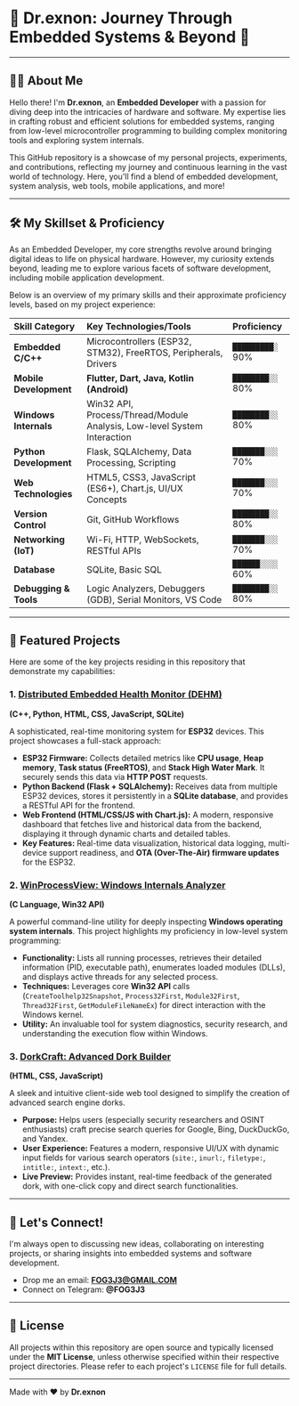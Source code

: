 # 🚀 Dr.exnon: Journey Through Embedded Systems & Beyond 🚀

---

## 👨‍💻 About Me

Hello there! I'm **Dr.exnon**, an **Embedded Developer** with a passion for diving deep into the intricacies of hardware and software. My expertise lies in crafting robust and efficient solutions for embedded systems, ranging from low-level microcontroller programming to building complex monitoring tools and exploring system internals.

This GitHub repository is a showcase of my personal projects, experiments, and contributions, reflecting my journey and continuous learning in the vast world of technology. Here, you'll find a blend of embedded development, system analysis, web tools, mobile applications, and more!

---

## 🛠️ My Skillset & Proficiency

As an Embedded Developer, my core strengths revolve around bringing digital ideas to life on physical hardware. However, my curiosity extends beyond, leading me to explore various facets of software development, including mobile application development.

Below is an overview of my primary skills and their approximate proficiency levels, based on my project experience:

| Skill Category        | Key Technologies/Tools                                | Proficiency |
| :-------------------- | :---------------------------------------------------- | :---------- |
| **Embedded C/C++** | Microcontrollers (ESP32, STM32), FreeRTOS, Peripherals, Drivers | `█████████░` 90% |
| **Mobile Development** | **Flutter, Dart, Java, Kotlin (Android)** | `████████░░` 80% |
| **Windows Internals** | Win32 API, Process/Thread/Module Analysis, Low-level System Interaction | `████████░░` 80% |
| **Python Development**| Flask, SQLAlchemy, Data Processing, Scripting         | `███████░░░` 70% |
| **Web Technologies** | HTML5, CSS3, JavaScript (ES6+), Chart.js, UI/UX Concepts | `███████░░░` 70% |
| **Version Control** | Git, GitHub Workflows                                   | `████████░░` 80% |
| **Networking (IoT)** | Wi-Fi, HTTP, WebSockets, RESTful APIs                 | `███████░░░` 70% |
| **Database** | SQLite, Basic SQL                                     | `██████░░░░` 60% |
| **Debugging & Tools** | Logic Analyzers, Debuggers (GDB), Serial Monitors, VS Code | `████████░░` 80% |

---

## 📂 Featured Projects

Here are some of the key projects residing in this repository that demonstrate my capabilities:

### 1. **[Distributed Embedded Health Monitor (DEHM)](https://github.com/DrF0G3J3/Distributed-Embedded-Health-Monitor)**
**(C++, Python, HTML, CSS, JavaScript, SQLite)**

A sophisticated, real-time monitoring system for **ESP32** devices. This project showcases a full-stack approach:
* **ESP32 Firmware:** Collects detailed metrics like **CPU usage**, **Heap memory**, **Task status (FreeRTOS)**, and **Stack High Water Mark**. It securely sends this data via **HTTP POST** requests.
* **Python Backend (Flask + SQLAlchemy):** Receives data from multiple ESP32 devices, stores it persistently in a **SQLite database**, and provides a RESTful API for the frontend.
* **Web Frontend (HTML/CSS/JS with Chart.js):** A modern, responsive dashboard that fetches live and historical data from the backend, displaying it through dynamic charts and detailed tables.
* **Key Features:** Real-time data visualization, historical data logging, multi-device support readiness, and **OTA (Over-The-Air) firmware updates** for the ESP32.

### 2. **[WinProcessView: Windows Internals Analyzer](https://github.com/DrF0G3J3/WinProcessView)**
**(C Language, Win32 API)**

A powerful command-line utility for deeply inspecting **Windows operating system internals**. This project highlights my proficiency in low-level system programming:
* **Functionality:** Lists all running processes, retrieves their detailed information (PID, executable path), enumerates loaded modules (DLLs), and displays active threads for any selected process.
* **Techniques:** Leverages core **Win32 API** calls (`CreateToolhelp32Snapshot`, `Process32First`, `Module32First`, `Thread32First`, `GetModuleFileNameEx`) for direct interaction with the Windows kernel.
* **Utility:** An invaluable tool for system diagnostics, security research, and understanding the execution flow within Windows.

### 3. **[DorkCraft: Advanced Dork Builder](https://github.com/DrF0G3J3/DorkCraft)**
**(HTML, CSS, JavaScript)**

A sleek and intuitive client-side web tool designed to simplify the creation of advanced search engine dorks.
* **Purpose:** Helps users (especially security researchers and OSINT enthusiasts) craft precise search queries for Google, Bing, DuckDuckGo, and Yandex.
* **User Experience:** Features a modern, responsive UI/UX with dynamic input fields for various search operators (`site:`, `inurl:`, `filetype:`, `intitle:`, `intext:`, etc.).
* **Live Preview:** Provides instant, real-time feedback of the generated dork, with one-click copy and direct search functionalities.

---

## 🤝 Let's Connect!

I'm always open to discussing new ideas, collaborating on interesting projects, or sharing insights into embedded systems and software development.

* Drop me an email: **FOG3J3@GMAIL.COM**
* Connect on Telegram: **@FOG3J3**

---

## 📜 License

All projects within this repository are open source and typically licensed under the **MIT License**, unless otherwise specified within their respective project directories. Please refer to each project's `LICENSE` file for full details.

---

Made with ❤️ by **Dr.exnon**

